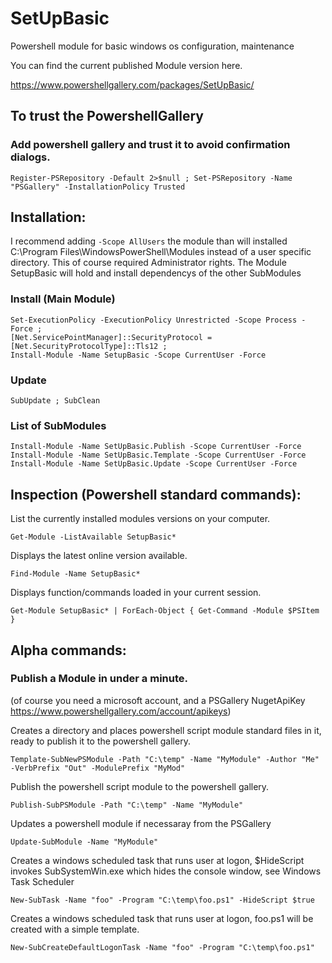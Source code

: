 # SetUpBasic
Powershell module for basic windows os configuration, maintenance

You can find the current published Module version here.

https://www.powershellgallery.com/packages/SetUpBasic/


## To trust the PowershellGallery

### Add powershell gallery and trust it to avoid confirmation dialogs.
```
Register-PSRepository -Default 2>$null ; Set-PSRepository -Name "PSGallery" -InstallationPolicy Trusted
```

## Installation:
I recommend adding `-Scope AllUsers` the module than will installed C:\Program Files\WindowsPowerShell\Modules instead of a user specific directory. This of course required Administrator rights.
The Module SetupBasic will hold and install dependencys of the other SubModules

### Install (Main Module)
```
Set-ExecutionPolicy -ExecutionPolicy Unrestricted -Scope Process -Force ;
[Net.ServicePointManager]::SecurityProtocol = [Net.SecurityProtocolType]::Tls12 ;
Install-Module -Name SetupBasic -Scope CurrentUser -Force
```

### Update
```
SubUpdate ; SubClean
```

### List of SubModules
```
Install-Module -Name SetUpBasic.Publish -Scope CurrentUser -Force
Install-Module -Name SetUpBasic.Template -Scope CurrentUser -Force
Install-Module -Name SetUpBasic.Update -Scope CurrentUser -Force
```


## Inspection (Powershell standard commands):

List the currently installed modules versions on your computer.
```
Get-Module -ListAvailable SetupBasic*
```

Displays the latest online version available.
```
Find-Module -Name SetupBasic*
```

Displays function/commands loaded in your current session.
```
Get-Module SetupBasic* | ForEach-Object { Get-Command -Module $PSItem }
```

## Alpha commands:

### Publish a Module in under a minute.
(of course you need a microsoft account, and a PSGallery NugetApiKey https://www.powershellgallery.com/account/apikeys)

Creates a directory and places powershell script module standard files in it, ready to publish it to the powershell gallery.
```
Template-SubNewPSModule -Path "C:\temp" -Name "MyModule" -Author "Me" -VerbPrefix "Out" -ModulePrefix "MyMod"
```

Publish the powershell script module to the powershell gallery.
```
Publish-SubPSModule -Path "C:\temp" -Name "MyModule"
```

Updates a powershell module if necessaray from the PSGallery
```
Update-SubModule -Name "MyModule"
```

Creates a windows scheduled task that runs user at logon, $HideScript invokes SubSystemWin.exe which hides the console window, see Windows Task Scheduler
```
New-SubTask -Name "foo" -Program "C:\temp\foo.ps1" -HideScript $true
```

Creates a windows scheduled task that runs user at logon, foo.ps1 will be created with a simple template.
```
New-SubCreateDefaultLogonTask -Name "foo" -Program "C:\temp\foo.ps1" 
```

